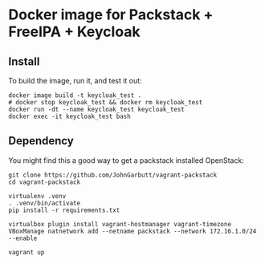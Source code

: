 # Docker image for Packstack + FreeIPA + Keycloak

## Install

To build the image, run it, and test it out:

    docker image build -t keycloak_test .
    # docker stop keycloak_test && docker rm keycloak_test
    docker run -dt --name keycloak_test keycloak_test
    docker exec -it keycloak_test bash

## Dependency

You might find this a good way to get a packstack installed OpenStack:

    git clone https://github.com/JohnGarbutt/vagrant-packstack
    cd vagrant-packstack

    virtualenv .venv
    . .venv/bin/activate
    pip install -r requirements.txt

    virtualbox plugin install vagrant-hostmanager vagrant-timezone
    VBoxManage natnetwork add --netname packstack --network 172.16.1.0/24 --enable

    vagrant up
